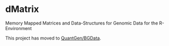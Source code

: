dMatrix
=======

Memory Mapped Matrices and Data-Structures for Genomic Data for the R-Environment

This project has moved to [QuantGen/BGData](https://github.com/QuantGen/BGData).

